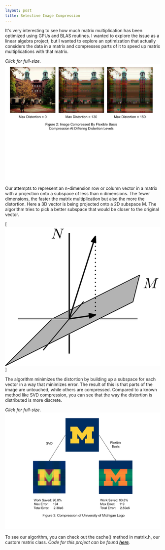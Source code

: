 ```yaml
---
layout: post
title: Selective Image Compression
---
```


It's very interesting to see how much matrix multiplication has been optimized using GPUs and BLAS routines. I wanted to explore the issue as a linear algebra project, but I wanted to explore an optimization that actually considers the data in a matrix and compresses parts of it to speed up matrix multiplications with that matrix.

*Click for full-size.*
[![alt text](/assets/projects/CompressedArch.png "Click For Full-Size")](https://raw.githubusercontent.com/sshafeez/sshafeez.github.io/master/assets/projects/CompressedArch.png)  

<!--more-->

Our attempts to represent an n-dimension row or column vector in a matrix with a projection onto a subspace of less than n dimensions. The fewer dimensions, the faster the matrix multiplication but also the more the distortion. Here a 3D vector is being projected onto a  2D subspace M. The algorithm tries to pick a better subspace that would be closer to the original vector.

[![alt text](/assets/projects/projectionOntoPlane.png)]



The algorithm minimizes the distortion by building up a subspace for each vector in a way that minimizes error. The result of this is that parts of the image are untouched, while others are compressed. Compared to a known method like SVD compression, you can see that the way the distortion is distributed is more discrete.

*Click for full-size.*
[![alt text](/assets/projects/CompressedM.png "Click For Full-Size")](https://raw.githubusercontent.com/sshafeez/sshafeez.github.io/master/assets/projects/CompressedM.png)  

To see our algorithm, you can check out the cache() method in matrix.h, our custom matrix class. 
*Code for this project can be found **[here](https://github.com/sshafeez/HeavyMat)**.*